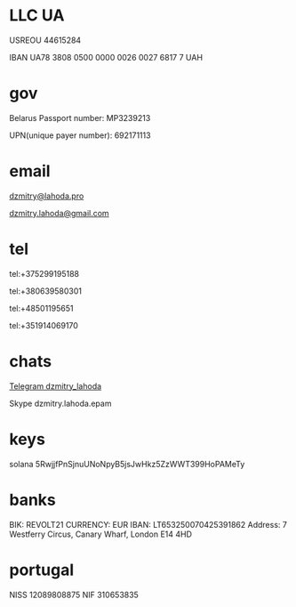 

# LLC UA

USREOU 44615284

IBAN UA78 3808 0500 0000 0026 0027 6817 7 UAH
# gov

Belarus Passport number: MP3239213

UPN(unique payer number): 692171113

# email

dzmitry@lahoda.pro

dzmitry.lahoda@gmail.com


# tel

tel:+375299195188

tel:+380639580301

tel:+48501195651

tel:+351914069170

# chats

[Telegram dzmitry_lahoda](https://t.me/dzmitry_lahoda)

Skype dzmitry.lahoda.epam

# keys

solana 5RwjjfPnSjnuUNoNpyB5jsJwHkz5ZzWWT399HoPAMeTy

# banks


BIK: REVOLT21 
CURRENCY: EUR
IBAN: LT653250070425391862
Address: 7 Westferry Circus, Canary Wharf, London E14 4HD


# portugal

NISS 12089808875
NIF 310653835